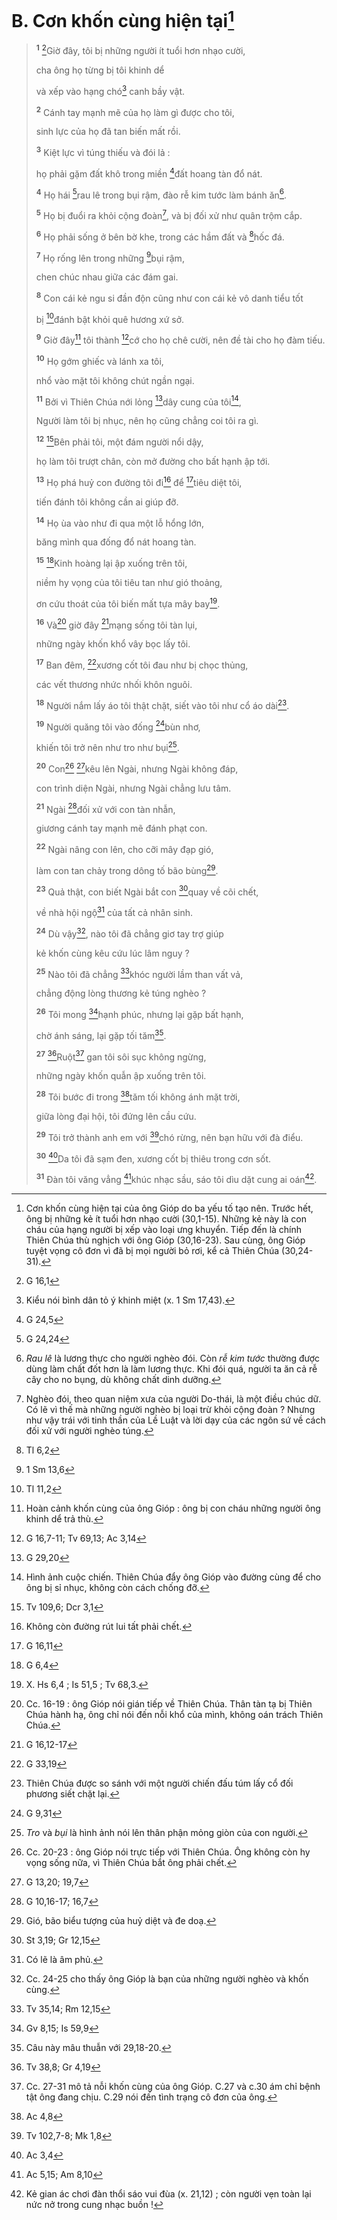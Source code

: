 # B. Cơn khốn cùng hiện tại[^1-c75cead7-531e-46e8-b787-d4e6ffd61c01]

> <sup><b>1</b></sup> [^1@-c75cead7-531e-46e8-b787-d4e6ffd61c01]Giờ đây, tôi bị những người ít tuổi hơn nhạo cười,
>
> cha ông họ từng bị tôi khinh dể
>
> và xếp vào hạng chó[^2-c75cead7-531e-46e8-b787-d4e6ffd61c01] canh bầy vật.
>
> <sup><b>2</b></sup> Cánh tay mạnh mẽ của họ làm gì được cho tôi,
>
> sinh lực của họ đã tan biến mất rồi.
>
> <sup><b>3</b></sup> Kiệt lực vì túng thiếu và đói lả :
>
> họ phải gặm đất khô trong miền [^2@-c75cead7-531e-46e8-b787-d4e6ffd61c01]đất hoang tàn đổ nát.
>
> <sup><b>4</b></sup> Họ hái [^3@-c75cead7-531e-46e8-b787-d4e6ffd61c01]rau lê trong bụi rậm, đào rễ kim tước làm bánh ăn[^3-c75cead7-531e-46e8-b787-d4e6ffd61c01].
>
> <sup><b>5</b></sup> Họ bị đuổi ra khỏi cộng đoàn[^4-c75cead7-531e-46e8-b787-d4e6ffd61c01], và bị đối xử như quân trộm cắp.
>
> <sup><b>6</b></sup> Họ phải sống ở bên bờ khe, trong các hầm đất và [^4@-c75cead7-531e-46e8-b787-d4e6ffd61c01]hốc đá.
>
> <sup><b>7</b></sup> Họ rống lên trong những [^5@-c75cead7-531e-46e8-b787-d4e6ffd61c01]bụi rậm,
>
> chen chúc nhau giữa các đám gai.
>
> <sup><b>8</b></sup> Con cái kẻ ngu si đần độn cũng như con cái kẻ vô danh tiểu tốt
>
> bị [^6@-c75cead7-531e-46e8-b787-d4e6ffd61c01]đánh bật khỏi quê hương xứ sở.
>
> <sup><b>9</b></sup> Giờ đây[^5-c75cead7-531e-46e8-b787-d4e6ffd61c01] tôi thành [^7@-c75cead7-531e-46e8-b787-d4e6ffd61c01]cớ cho họ chê cười, nên đề tài cho họ đàm tiếu.
>
> <sup><b>10</b></sup> Họ gớm ghiếc và lánh xa tôi,
>
> nhổ vào mặt tôi không chút ngần ngại.
>
> <sup><b>11</b></sup> Bởi vì Thiên Chúa nới lỏng [^8@-c75cead7-531e-46e8-b787-d4e6ffd61c01]dây cung của tôi[^6-c75cead7-531e-46e8-b787-d4e6ffd61c01],
>
> Người làm tôi bị nhục, nên họ cũng chẳng coi tôi ra gì.
>
> <sup><b>12</b></sup> [^9@-c75cead7-531e-46e8-b787-d4e6ffd61c01]Bên phải tôi, một đám người nổi dậy,
>
> họ làm tôi trượt chân, còn mở đường cho bất hạnh ập tới.
>
> <sup><b>13</b></sup> Họ phá huỷ con đường tôi đi[^7-c75cead7-531e-46e8-b787-d4e6ffd61c01] để [^10@-c75cead7-531e-46e8-b787-d4e6ffd61c01]tiêu diệt tôi,
>
> tiến đánh tôi không cần ai giúp đỡ.
>
> <sup><b>14</b></sup> Họ ùa vào như đi qua một lỗ hổng lớn,
>
> băng mình qua đống đổ nát hoang tàn.
>
> <sup><b>15</b></sup> [^11@-c75cead7-531e-46e8-b787-d4e6ffd61c01]Kinh hoàng lại ập xuống trên tôi,
>
> niềm hy vọng của tôi tiêu tan như gió thoảng,
>
> ơn cứu thoát của tôi biến mất tựa mây bay[^8-c75cead7-531e-46e8-b787-d4e6ffd61c01].
>
> <sup><b>16</b></sup> Và[^9-c75cead7-531e-46e8-b787-d4e6ffd61c01] giờ đây [^12@-c75cead7-531e-46e8-b787-d4e6ffd61c01]mạng sống tôi tàn lụi,
>
> những ngày khốn khổ vây bọc lấy tôi.
>
> <sup><b>17</b></sup> Ban đêm, [^13@-c75cead7-531e-46e8-b787-d4e6ffd61c01]xương cốt tôi đau như bị chọc thủng,
>
> các vết thương nhức nhối khôn nguôi.
>
> <sup><b>18</b></sup> Người nắm lấy áo tôi thật chặt, siết vào tôi như cổ áo dài[^10-c75cead7-531e-46e8-b787-d4e6ffd61c01].
>
> <sup><b>19</b></sup> Người quăng tôi vào đống [^14@-c75cead7-531e-46e8-b787-d4e6ffd61c01]bùn nhơ,
>
> khiến tôi trở nên như tro như bụi[^11-c75cead7-531e-46e8-b787-d4e6ffd61c01].
>
> <sup><b>20</b></sup> Con[^12-c75cead7-531e-46e8-b787-d4e6ffd61c01] [^15@-c75cead7-531e-46e8-b787-d4e6ffd61c01]kêu lên Ngài, nhưng Ngài không đáp,
>
> con trình diện Ngài, nhưng Ngài chẳng lưu tâm.
>
> <sup><b>21</b></sup> Ngài [^16@-c75cead7-531e-46e8-b787-d4e6ffd61c01]đối xử với con tàn nhẫn,
>
> giương cánh tay mạnh mẽ đánh phạt con.
>
> <sup><b>22</b></sup> Ngài nâng con lên, cho cỡi mây đạp gió,
>
> làm con tan chảy trong dông tố bão bùng[^13-c75cead7-531e-46e8-b787-d4e6ffd61c01].
>
> <sup><b>23</b></sup> Quả thật, con biết Ngài bắt con [^17@-c75cead7-531e-46e8-b787-d4e6ffd61c01]quay về cõi chết,
>
> về nhà hội ngộ[^14-c75cead7-531e-46e8-b787-d4e6ffd61c01] của tất cả nhân sinh.
>
> <sup><b>24</b></sup> Dù vậy[^15-c75cead7-531e-46e8-b787-d4e6ffd61c01], nào tôi đã chẳng giơ tay trợ giúp
>
> kẻ khốn cùng kêu cứu lúc lâm nguy ?
>
> <sup><b>25</b></sup> Nào tôi đã chẳng [^18@-c75cead7-531e-46e8-b787-d4e6ffd61c01]khóc người lầm than vất vả,
>
> chẳng động lòng thương kẻ túng nghèo ?
>
> <sup><b>26</b></sup> Tôi mong [^19@-c75cead7-531e-46e8-b787-d4e6ffd61c01]hạnh phúc, nhưng lại gặp bất hạnh,
>
> chờ ánh sáng, lại gặp tối tăm[^16-c75cead7-531e-46e8-b787-d4e6ffd61c01].
>
> <sup><b>27</b></sup> [^20@-c75cead7-531e-46e8-b787-d4e6ffd61c01]Ruột[^17-c75cead7-531e-46e8-b787-d4e6ffd61c01] gan tôi sôi sục không ngừng,
>
> những ngày khốn quẫn ập xuống trên tôi.
>
> <sup><b>28</b></sup> Tôi bước đi trong [^21@-c75cead7-531e-46e8-b787-d4e6ffd61c01]tăm tối không ánh mặt trời,
>
> giữa lòng đại hội, tôi đứng lên cầu cứu.
>
> <sup><b>29</b></sup> Tôi trở thành anh em với [^22@-c75cead7-531e-46e8-b787-d4e6ffd61c01]chó rừng, nên bạn hữu với đà điểu.
>
> <sup><b>30</b></sup> [^23@-c75cead7-531e-46e8-b787-d4e6ffd61c01]Da tôi đã sạm đen, xương cốt bị thiêu trong cơn sốt.
>
> <sup><b>31</b></sup> Đàn tôi văng vẳng [^24@-c75cead7-531e-46e8-b787-d4e6ffd61c01]khúc nhạc sầu, sáo tôi dìu dặt cung ai oán[^18-c75cead7-531e-46e8-b787-d4e6ffd61c01].

[^1-c75cead7-531e-46e8-b787-d4e6ffd61c01]: Cơn khốn cùng hiện tại của ông Gióp do ba yếu tố tạo nên. Trước hết, ông bị những kẻ ít tuổi hơn nhạo cười (30,1-15). Những kẻ này là con cháu của hạng người bị xếp vào loại ưng khuyển. Tiếp đến là chính Thiên Chúa thù nghịch với ông Gióp (30,16-23). Sau cùng, ông Gióp tuyệt vọng cô đơn vì đã bị mọi người bỏ rơi, kể cả Thiên Chúa (30,24-31).

[^2-c75cead7-531e-46e8-b787-d4e6ffd61c01]: Kiểu nói bình dân tỏ ý khinh miệt (x. 1 Sm 17,43).

[^3-c75cead7-531e-46e8-b787-d4e6ffd61c01]: _Rau lê_ là lương thực cho người nghèo đói. Còn _rễ kim tước_ thường được dùng làm chất đốt hơn là làm lương thực. Khi đói quá, người ta ăn cả rễ cây cho no bụng, dù không chất dinh dưỡng.

[^4-c75cead7-531e-46e8-b787-d4e6ffd61c01]: Nghèo đói, theo quan niệm xưa của người Do-thái, là một điều chúc dữ. Có lẽ vì thế mà những người nghèo bị loại trừ khỏi cộng đoàn ? Nhưng như vậy trái với tinh thần của Lề Luật và lời dạy của các ngôn sứ về cách đối xử với người nghèo túng.

[^5-c75cead7-531e-46e8-b787-d4e6ffd61c01]: Hoàn cảnh khốn cùng của ông Gióp : ông bị con cháu những người ông khinh dể trả thù.

[^6-c75cead7-531e-46e8-b787-d4e6ffd61c01]: Hình ảnh cuộc chiến. Thiên Chúa đẩy ông Gióp vào đường cùng để cho ông bị sỉ nhục, không còn cách chống đỡ.

[^7-c75cead7-531e-46e8-b787-d4e6ffd61c01]: Không còn đường rút lui tất phải chết.

[^8-c75cead7-531e-46e8-b787-d4e6ffd61c01]: X. Hs 6,4 ; Is 51,5 ; Tv 68,3.

[^9-c75cead7-531e-46e8-b787-d4e6ffd61c01]: Cc. 16-19 : ông Gióp nói gián tiếp về Thiên Chúa. Thân tàn tạ bị Thiên Chúa hành hạ, ông chỉ nói đến nỗi khổ của mình, không oán trách Thiên Chúa.

[^10-c75cead7-531e-46e8-b787-d4e6ffd61c01]: Thiên Chúa được so sánh với một người chiến đấu túm lấy cổ đối phương siết chặt lại.

[^11-c75cead7-531e-46e8-b787-d4e6ffd61c01]: _Tro_ và _bụi_ là hình ảnh nói lên thân phận mỏng giòn của con người.

[^12-c75cead7-531e-46e8-b787-d4e6ffd61c01]: Cc. 20-23 : ông Gióp nói trực tiếp với Thiên Chúa. Ông không còn hy vọng sống nữa, vì Thiên Chúa bắt ông phải chết.

[^13-c75cead7-531e-46e8-b787-d4e6ffd61c01]: Gió, bão biểu tượng của huỷ diệt và đe doạ.

[^14-c75cead7-531e-46e8-b787-d4e6ffd61c01]: Có lẽ là âm phủ.

[^15-c75cead7-531e-46e8-b787-d4e6ffd61c01]: Cc. 24-25 cho thấy ông Gióp là bạn của những người nghèo và khốn cùng.

[^16-c75cead7-531e-46e8-b787-d4e6ffd61c01]: Câu này mâu thuẫn với 29,18-20.

[^17-c75cead7-531e-46e8-b787-d4e6ffd61c01]: Cc. 27-31 mô tả nỗi khốn cùng của ông Gióp. C.27 và c.30 ám chỉ bệnh tật ông đang chịu. C.29 nói đến tình trạng cô đơn của ông.

[^18-c75cead7-531e-46e8-b787-d4e6ffd61c01]: Kẻ gian ác chơi đàn thổi sáo vui đùa (x. 21,12) ; còn người vẹn toàn lại nức nở trong cung nhạc buồn !

[^1@-c75cead7-531e-46e8-b787-d4e6ffd61c01]: G 16,1

[^2@-c75cead7-531e-46e8-b787-d4e6ffd61c01]: G 24,5

[^3@-c75cead7-531e-46e8-b787-d4e6ffd61c01]: G 24,24

[^4@-c75cead7-531e-46e8-b787-d4e6ffd61c01]: Tl 6,2

[^5@-c75cead7-531e-46e8-b787-d4e6ffd61c01]: 1 Sm 13,6

[^6@-c75cead7-531e-46e8-b787-d4e6ffd61c01]: Tl 11,2

[^7@-c75cead7-531e-46e8-b787-d4e6ffd61c01]: G 16,7-11; Tv 69,13; Ac 3,14

[^8@-c75cead7-531e-46e8-b787-d4e6ffd61c01]: G 29,20

[^9@-c75cead7-531e-46e8-b787-d4e6ffd61c01]: Tv 109,6; Dcr 3,1

[^10@-c75cead7-531e-46e8-b787-d4e6ffd61c01]: G 16,11

[^11@-c75cead7-531e-46e8-b787-d4e6ffd61c01]: G 6,4

[^12@-c75cead7-531e-46e8-b787-d4e6ffd61c01]: G 16,12-17

[^13@-c75cead7-531e-46e8-b787-d4e6ffd61c01]: G 33,19

[^14@-c75cead7-531e-46e8-b787-d4e6ffd61c01]: G 9,31

[^15@-c75cead7-531e-46e8-b787-d4e6ffd61c01]: G 13,20; 19,7

[^16@-c75cead7-531e-46e8-b787-d4e6ffd61c01]: G 10,16-17; 16,7

[^17@-c75cead7-531e-46e8-b787-d4e6ffd61c01]: St 3,19; Gr 12,15

[^18@-c75cead7-531e-46e8-b787-d4e6ffd61c01]: Tv 35,14; Rm 12,15

[^19@-c75cead7-531e-46e8-b787-d4e6ffd61c01]: Gv 8,15; Is 59,9

[^20@-c75cead7-531e-46e8-b787-d4e6ffd61c01]: Tv 38,8; Gr 4,19

[^21@-c75cead7-531e-46e8-b787-d4e6ffd61c01]: Ac 4,8

[^22@-c75cead7-531e-46e8-b787-d4e6ffd61c01]: Tv 102,7-8; Mk 1,8

[^23@-c75cead7-531e-46e8-b787-d4e6ffd61c01]: Ac 3,4

[^24@-c75cead7-531e-46e8-b787-d4e6ffd61c01]: Ac 5,15; Am 8,10
